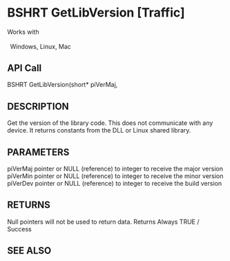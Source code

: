 # BSHRT GetLibVersion [Traffic]

Works with <p class="s1" style="padding-top: 2pt;padding-left: 5pt;text-indent: 0pt;text-align: left;"><a name="bookmark69">&zwnj;</a>Windows, Linux, Mac<a name="bookmark70">&zwnj;</a></p>

## API Call
BSHRT GetLibVersion(short* piVerMaj,
## DESCRIPTION
Get the version of the library code. This does not communicate with any device. It returns constants from the DLL or Linux shared library.

## PARAMETERS
piVerMaj pointer or NULL (reference) to integer to receive the major version piVerMin pointer or NULL (reference) to integer to receive the minor version piVerDev pointer or NULL (reference) to integer to receive the build version

## RETURNS
Null pointers will not be used to return data. Returns Always TRUE / Success

## SEE ALSO

